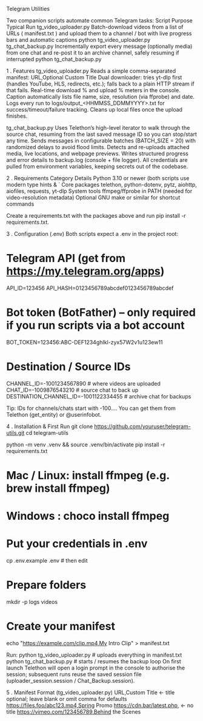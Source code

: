 Telegram Utilities 

Two companion scripts automate common Telegram tasks:
Script	                Purpose	                Typical Run
tg_video_uploader.py	Batch-download videos from a list of URLs ( manifest.txt ) and upload them to a channel / bot with live progress bars and automatic captions	python tg_video_uploader.py
tg_chat_backup.py	    Incrementally export every message (optionally media) from one chat and re-post it to an archive channel, safely resuming if interrupted	python tg_chat_backup.py


1 . Features
tg_video_uploader.py
    Reads a simple comma-separated manifest: URL,Optional Custom Title
    Dual downloader: tries yt-dlp first (handles YouTube, HLS, redirects, etc.); falls back to a plain HTTP stream if that fails.
    Real-time download % and upload % meters in the console.
    Caption automatically lists file name, size, resolution (via ffprobe) and date.
    Logs every run to logs/output_<HHMMSS_DDMMYYYY>.txt for success/timeout/failure tracking.
    Cleans up local files once the upload finishes.

tg_chat_backup.py
    Uses Telethon’s high-level iterator to walk through the source chat, resuming from the last saved message ID so you can stop/start any time.
    Sends messages in configurable batches (BATCH_SIZE = 20) with randomized delays to avoid flood limits.
    Detects and re-uploads attached media, live locations, and webpage previews.
    Writes structured progress and error details to backup.log (console + file logger).
    All credentials are pulled from environment variables, keeping secrets out of the codebase.


2 . Requirements
Category	Details
Python	3.10 or newer (both scripts use modern type hints & `
Core packages	telethon, python-dotenv, pytz, aiohttp, aiofiles, requests, yt-dlp
System tools	ffmpeg/ffprobe in PATH (needed for video-resolution metadata)
Optional	GNU make or similar for shortcut commands

Create a requirements.txt with the packages above and run pip install -r requirements.txt.


3 . Configuration (.env)
Both scripts expect a .env in the project root:

# Telegram API (get from https://my.telegram.org/apps)
API_ID=123456
API_HASH=0123456789abcdef0123456789abcdef

# Bot token (BotFather) – only required if you run scripts via a bot account
BOT_TOKEN=123456:ABC-DEF1234ghIkl-zyx57W2v1u123ew11

# Destination / Source IDs
CHANNEL_ID=-1001234567890        # where videos are uploaded
CHAT_ID=-1009876543210           # source chat to back up
DESTINATION_CHANNEL_ID=-1001122334455   # archive chat for backups

Tip: IDs for channels/chats start with -100…. You can get them from Telethon (get_entity) or @userinfobot.


4 . Installation & First Run
git clone https://github.com/youruser/telegram-utils.git
cd telegram-utils

python -m venv .venv && source .venv/bin/activate
pip install -r requirements.txt

# Mac / Linux: install ffmpeg (e.g. brew install ffmpeg) 
# Windows    : choco install ffmpeg

# Put your credentials in .env
cp .env.example .env   # then edit

# Prepare folders
mkdir -p logs videos

# Create your manifest
echo "https://example.com/clip.mp4,My Intro Clip" > manifest.txt

Run:
python tg_video_uploader.py      # uploads everything in manifest.txt
python tg_chat_backup.py         # starts / resumes the backup loop
On first launch Telethon will open a login prompt in the console to authorise the session; subsequent runs reuse the saved session file (uploader_session.session / Chat_Backup.session).


5 . Manifest Format (tg_video_uploader.py)
URL,Custom Title   ← title optional; leave blank or omit comma for defaults
https://files.foo/abc123.mp4,Spring Promo
https://cdn.bar/latest.php,                         ← no title
https://vimeo.com/123456789,Behind the Scenes
